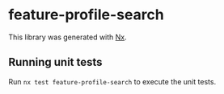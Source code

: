 # feature-profile-search

This library was generated with [Nx](https://nx.dev).

## Running unit tests

Run `nx test feature-profile-search` to execute the unit tests.
